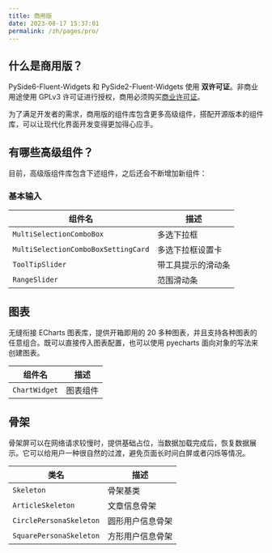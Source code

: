 ```yaml
---
title: 商用版
date: 2023-08-17 15:37:01
permalink: /zh/pages/pro/
---
```


## 什么是商用版？
PySide6-Fluent-Widgets 和 PySide2-Fluent-Widgets 使用 **双许可证**。非商业用途使用 GPLv3 许可证进行授权，商用必须购买[商业许可证](/zh/price)。

为了满足开发者的需求，商用版的组件库包含更多高级组件，搭配开源版本的组件库，可以让现代化界面开发变得更加得心应手。

## 有哪些高级组件？
目前，高级版组件库包含下述组件，之后还会不断增加新组件：

### 基本输入

| 组件名                              | 描述               |
| ----------------------------------- | ------------------ |
| `MultiSelectionComboBox`            | 多选下拉框         |
| `MultiSelectionComboBoxSettingCard` | 多选下拉框设置卡   |
| `ToolTipSlider`                     | 带工具提示的滑动条 |
| `RangeSlider`                       | 范围滑动条         |

## 图表

无缝衔接 ECharts 图表库，提供开箱即用的 20 多种图表，并且支持各种图表的任意组合。既可以直接传入图表配置，也可以使用 pyecharts 面向对象的写法来创建图表。

| 组件名        | 描述     |
| ------------- | -------- |
| `ChartWidget` | 图表组件 |

## 骨架

骨架屏可以在网络请求较慢时，提供基础占位，当数据加载完成后，恢复数据展示。它可以给用户一种很自然的过渡，避免页面长时间白屏或者闪烁等情况。

| 类名                    | 描述             |
| ----------------------- | ---------------- |
| `Skeleton`              | 骨架基类         |
| `ArticleSkeleton`       | 文章信息骨架     |
| `CirclePersonaSkeleton` | 圆形用户信息骨架 |
| `SquarePersonaSkeleton` | 方形用户信息骨架 |



